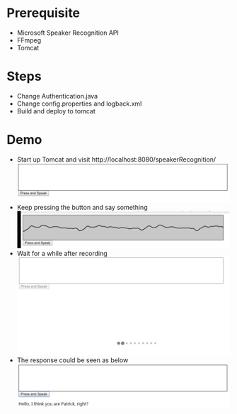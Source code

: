 # Prerequisite
  - Microsoft Speaker Recognition API
  - FFmpeg
  - Tomcat

# Steps
  - Change Authentication.java
  - Change config.properties and logback.xml
  - Build and deploy to tomcat

# Demo
  - Start up Tomcat and visit http://localhost:8080/speakerRecognition/
![images/1.png](images/1.png)
  - Keep pressing the button and say something
![images/2.png](images/2.png)
  - Wait for a while after recording
![images/3.png](images/3.png)
  - The response could be seen as below
![images/4.png](images/4.png)